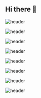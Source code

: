 ## Hi there 👋

![header](https://capsule-render.vercel.app/api?type=waving&color=auto&theme=dark&height=300&section=header&text=Hi%20there%20!&fontSize=90)

![header](https://capsule-render.vercel.app/api?type=waving&color=auto&theme=radical&height=300&section=header&text=Hi%20there%20!&fontSize=90)

![header](https://capsule-render.vercel.app/api?type=waving&color=auto&theme=merko&height=300&section=header&text=Hi%20there%20!&fontSize=90)

![header](https://capsule-render.vercel.app/api?type=waving&color=auto&theme=gruvbox&height=300&section=header&text=Hi%20there%20!&fontSize=90)

![header](https://capsule-render.vercel.app/api?type=waving&color=auto&theme=gruvbox_light&height=300&section=header&text=Hi%20there%20!&fontSize=90)

![header](https://capsule-render.vercel.app/api?type=waving&color=auto&theme=tokyonight&height=300&section=header&text=Hi%20there%20!&fontSize=90)

![header](https://capsule-render.vercel.app/api?type=waving&color=auto&theme=onedark&height=300&section=header&text=Hi%20there%20!&fontSize=90)

![header](https://capsule-render.vercel.app/api?type=waving&color=auto&theme=cobalt&height=300&section=header&text=Hi%20there%20!&fontSize=90)
<!--
**milotr/milotr** is a ✨ _special_ ✨ repository because its `README.md` (this file) appears on your GitHub profile.

Here are some ideas to get you started:

- 🔭 I’m currently working on ...
- 🌱 I’m currently learning ...
- 👯 I’m looking to collaborate on ...
- 🤔 I’m looking for help with ...
- 💬 Ask me about ...
- 📫 How to reach me: ...
- 😄 Pronouns: ...
- ⚡ Fun fact: ...
-->
